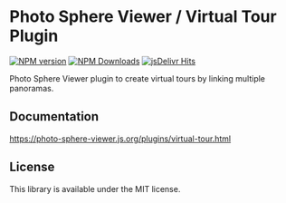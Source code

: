 # Photo Sphere Viewer / Virtual Tour Plugin

[![NPM version](https://img.shields.io/npm/v/@photo-sphere-viewer/virtual-tour-plugin?logo=npm)](https://www.npmjs.com/package/@photo-sphere-viewer/virtual-tour-plugin)
[![NPM Downloads](https://img.shields.io/npm/dm/@photo-sphere-viewer/virtual-tour-plugin?color=f86036&label=npm&logo=npm)](https://npmtrends.com/@photo-sphere-viewer/virtual-tour-plugin)
[![jsDelivr Hits](https://img.shields.io/jsdelivr/npm/hm/@photo-sphere-viewer/virtual-tour-plugin?color=%23f86036&logo=jsdelivr)](https://www.jsdelivr.com/package/npm/@photo-sphere-viewer/virtual-tour-plugin)

Photo Sphere Viewer plugin to create virtual tours by linking multiple panoramas.

## Documentation

https://photo-sphere-viewer.js.org/plugins/virtual-tour.html

## License

This library is available under the MIT license.
